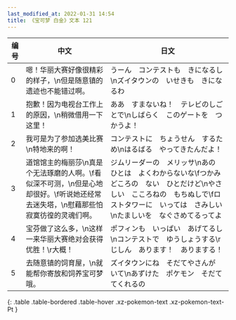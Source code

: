 ```yaml
---
last_modified_at: 2022-01-31 14:54
title: 《宝可梦 白金》文本 121
---
```

| 编号 | 中文 | 日文 |
| ---- | ---- | ---- |
| 0 | 嗯！华丽大赛好像很精彩的样子，\n但是随意镇的遗迹也不能错过啊。 | うーん　コンテストも　きになるし\nズイタウンの　いせきも　きになるわ |
| 1 | 抱歉！因为电视台工作上的原因，\n稍微借用一下这里！ | ああ　すまないね！　テレビのしごとで\nしばらく　このゲートを　つかうよ！ |
| 2 | 我可是为了参加选美比赛\n特地来的啊！ | コンテストに　ちょうせん　するため\nはるばる　やってきたんだよ！ |
| 3 | 道馆馆主的梅丽莎\n真是个无法琢磨的人啊。\f看似深不可测，\n但是心地却很好。\f听说她还经常去迷失塔，\n慰藉那些怕寂寞彷徨的灵魂们啊。 | ジムリーダーの　メリッサ\nあの　ひとは　よくわからないな\fつかみどころの　ない　ひとだけど\nやさしい　こころねの　もちぬしで\fロストタワーに　いっては　さみしい\nたましいを　なぐさめてるってよ |
| 4 | 宝芬做了这么多，\n这样一来华丽大赛绝对会获得优胜！\r大概！ | ポフィンも　いっぱい　あげてるし\nコンテストで　ゆうしょうする\rじしん　あります！　ありまする！ |
| 5 | 去随意镇的饲育屋，\n就能帮你寄放和饲养宝可梦哦。 | ズイタウンにね　そだてやさんが　いて\nあずけた　ポケモン　そだててくれるの |
{: .table .table-bordered .table-hover .xz-pokemon-text .xz-pokemon-text-Pt }